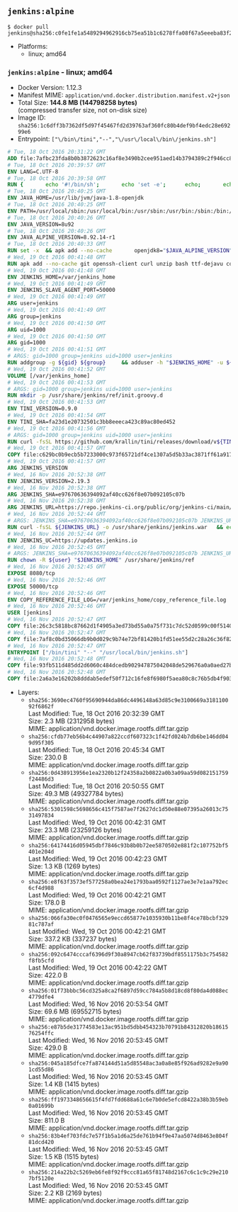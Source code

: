 ## `jenkins:alpine`

```console
$ docker pull jenkins@sha256:c0fe1fe1a5489294962916cb75ea51b1c6278ffa08f67a5eeeba83f200952a0f
```

-	Platforms:
	-	linux; amd64

### `jenkins:alpine` - linux; amd64

-	Docker Version: 1.12.3
-	Manifest MIME: `application/vnd.docker.distribution.manifest.v2+json`
-	Total Size: **144.8 MB (144798258 bytes)**  
	(compressed transfer size, not on-disk size)
-	Image ID: `sha256:1c6dff3b7362df5d97f45467fd2d39763af360fc80b4def9bf4edc28e69299e6`
-	Entrypoint: `["\/bin\/tini","--","\/usr\/local\/bin\/jenkins.sh"]`

```dockerfile
# Tue, 18 Oct 2016 20:31:22 GMT
ADD file:7afbc23fda8b0b3872623c16af8e3490b2cee951aed14b3794389c2f946cc8c7 in / 
# Tue, 18 Oct 2016 20:39:57 GMT
ENV LANG=C.UTF-8
# Tue, 18 Oct 2016 20:39:58 GMT
RUN { 		echo '#!/bin/sh'; 		echo 'set -e'; 		echo; 		echo 'dirname "$(dirname "$(readlink -f "$(which javac || which java)")")"'; 	} > /usr/local/bin/docker-java-home 	&& chmod +x /usr/local/bin/docker-java-home
# Tue, 18 Oct 2016 20:40:25 GMT
ENV JAVA_HOME=/usr/lib/jvm/java-1.8-openjdk
# Tue, 18 Oct 2016 20:40:25 GMT
ENV PATH=/usr/local/sbin:/usr/local/bin:/usr/sbin:/usr/bin:/sbin:/bin:/usr/lib/jvm/java-1.8-openjdk/jre/bin:/usr/lib/jvm/java-1.8-openjdk/bin
# Tue, 18 Oct 2016 20:40:26 GMT
ENV JAVA_VERSION=8u92
# Tue, 18 Oct 2016 20:40:26 GMT
ENV JAVA_ALPINE_VERSION=8.92.14-r1
# Tue, 18 Oct 2016 20:40:33 GMT
RUN set -x 	&& apk add --no-cache 		openjdk8="$JAVA_ALPINE_VERSION" 	&& [ "$JAVA_HOME" = "$(docker-java-home)" ]
# Wed, 19 Oct 2016 00:41:48 GMT
RUN apk add --no-cache git openssh-client curl unzip bash ttf-dejavu coreutils
# Wed, 19 Oct 2016 00:41:48 GMT
ENV JENKINS_HOME=/var/jenkins_home
# Wed, 19 Oct 2016 00:41:49 GMT
ENV JENKINS_SLAVE_AGENT_PORT=50000
# Wed, 19 Oct 2016 00:41:49 GMT
ARG user=jenkins
# Wed, 19 Oct 2016 00:41:49 GMT
ARG group=jenkins
# Wed, 19 Oct 2016 00:41:50 GMT
ARG uid=1000
# Wed, 19 Oct 2016 00:41:50 GMT
ARG gid=1000
# Wed, 19 Oct 2016 00:41:51 GMT
# ARGS: gid=1000 group=jenkins uid=1000 user=jenkins
RUN addgroup -g ${gid} ${group}     && adduser -h "$JENKINS_HOME" -u ${uid} -G ${group} -s /bin/bash -D ${user}
# Wed, 19 Oct 2016 00:41:52 GMT
VOLUME [/var/jenkins_home]
# Wed, 19 Oct 2016 00:41:53 GMT
# ARGS: gid=1000 group=jenkins uid=1000 user=jenkins
RUN mkdir -p /usr/share/jenkins/ref/init.groovy.d
# Wed, 19 Oct 2016 00:41:53 GMT
ENV TINI_VERSION=0.9.0
# Wed, 19 Oct 2016 00:41:54 GMT
ENV TINI_SHA=fa23d1e20732501c3bb8eeeca423c89ac80ed452
# Wed, 19 Oct 2016 00:41:56 GMT
# ARGS: gid=1000 group=jenkins uid=1000 user=jenkins
RUN curl -fsSL https://github.com/krallin/tini/releases/download/v${TINI_VERSION}/tini-static -o /bin/tini && chmod +x /bin/tini   && echo "$TINI_SHA  /bin/tini" | sha1sum -c -
# Wed, 19 Oct 2016 00:41:57 GMT
COPY file:c629bc0b9ecb5b7233000c973f65721df4ce1307a5d5b33ac3871ff61a9172ff in /usr/share/jenkins/ref/init.groovy.d/tcp-slave-agent-port.groovy 
# Wed, 19 Oct 2016 00:41:57 GMT
ARG JENKINS_VERSION
# Wed, 16 Nov 2016 20:52:38 GMT
ENV JENKINS_VERSION=2.19.3
# Wed, 16 Nov 2016 20:52:38 GMT
ARG JENKINS_SHA=e97670636394092af40cc626f8e07b092105c07b
# Wed, 16 Nov 2016 20:52:38 GMT
ARG JENKINS_URL=https://repo.jenkins-ci.org/public/org/jenkins-ci/main/jenkins-war/2.19.3/jenkins-war-2.19.3.war
# Wed, 16 Nov 2016 20:52:44 GMT
# ARGS: JENKINS_SHA=e97670636394092af40cc626f8e07b092105c07b JENKINS_URL=https://repo.jenkins-ci.org/public/org/jenkins-ci/main/jenkins-war/2.19.3/jenkins-war-2.19.3.war gid=1000 group=jenkins uid=1000 user=jenkins
RUN curl -fsSL ${JENKINS_URL} -o /usr/share/jenkins/jenkins.war   && echo "${JENKINS_SHA}  /usr/share/jenkins/jenkins.war" | sha1sum -c -
# Wed, 16 Nov 2016 20:52:44 GMT
ENV JENKINS_UC=https://updates.jenkins.io
# Wed, 16 Nov 2016 20:52:45 GMT
# ARGS: JENKINS_SHA=e97670636394092af40cc626f8e07b092105c07b JENKINS_URL=https://repo.jenkins-ci.org/public/org/jenkins-ci/main/jenkins-war/2.19.3/jenkins-war-2.19.3.war gid=1000 group=jenkins uid=1000 user=jenkins
RUN chown -R ${user} "$JENKINS_HOME" /usr/share/jenkins/ref
# Wed, 16 Nov 2016 20:52:45 GMT
EXPOSE 8080/tcp
# Wed, 16 Nov 2016 20:52:46 GMT
EXPOSE 50000/tcp
# Wed, 16 Nov 2016 20:52:46 GMT
ENV COPY_REFERENCE_FILE_LOG=/var/jenkins_home/copy_reference_file.log
# Wed, 16 Nov 2016 20:52:46 GMT
USER [jenkins]
# Wed, 16 Nov 2016 20:52:47 GMT
COPY file:26c3c5818bc87662d1f4905a3ed73bd55a0a75f731c7dc52d0599c00f51408e9 in /usr/local/bin/jenkins-support 
# Wed, 16 Nov 2016 20:52:47 GMT
COPY file:7af8c0bd35066db9b0d029c9b74e72bf81420b1fd51ee55d2c28a26c36f829dd in /usr/local/bin/jenkins.sh 
# Wed, 16 Nov 2016 20:52:47 GMT
ENTRYPOINT ["/bin/tini" "--" "/usr/local/bin/jenkins.sh"]
# Wed, 16 Nov 2016 20:52:48 GMT
COPY file:93fb511d485dd2d6060c484dcedb902947875042048de529676a0a0aed27b5a3 in /usr/local/bin/plugins.sh 
# Wed, 16 Nov 2016 20:52:48 GMT
COPY file:2a6a3e16202b8dddab5edef50f712c16fe8f6980f5aea80c8c76b5db4f903913 in /usr/local/bin/install-plugins.sh 
```

-	Layers:
	-	`sha256:3690ec4760f95690944da86dc4496148a63d85c9e3100669a318110092f6862f`  
		Last Modified: Tue, 18 Oct 2016 20:32:39 GMT  
		Size: 2.3 MB (2312958 bytes)  
		MIME: application/vnd.docker.image.rootfs.diff.tar.gzip
	-	`sha256:cfdb77eb56b4c44907a822ccdf607323c1f42fd024b7db6be146dd049d95f305`  
		Last Modified: Tue, 18 Oct 2016 20:45:34 GMT  
		Size: 230.0 B  
		MIME: application/vnd.docker.image.rootfs.diff.tar.gzip
	-	`sha256:0d438913956e1ea2320b12f24358a2b0822a0b3a09aa59d082151759f24486d3`  
		Last Modified: Tue, 18 Oct 2016 20:50:55 GMT  
		Size: 49.3 MB (49327784 bytes)  
		MIME: application/vnd.docker.image.rootfs.diff.tar.gzip
	-	`sha256:5301598c5698656c415f7587ae7f2627dc1d50e88e07395a26013c7531497834`  
		Last Modified: Wed, 19 Oct 2016 00:42:31 GMT  
		Size: 23.3 MB (23259126 bytes)  
		MIME: application/vnd.docker.image.rootfs.diff.tar.gzip
	-	`sha256:64174416d05945dbf7846c93b8b0b72ee5870502e881f2c107752bf5401e204d`  
		Last Modified: Wed, 19 Oct 2016 00:42:23 GMT  
		Size: 1.3 KB (1269 bytes)  
		MIME: application/vnd.docker.image.rootfs.diff.tar.gzip
	-	`sha256:e8f63f3573ef577258a0bea24e1793baa0592f1127ae3e7e1aa792ec6cf4d988`  
		Last Modified: Wed, 19 Oct 2016 00:42:21 GMT  
		Size: 178.0 B  
		MIME: application/vnd.docker.image.rootfs.diff.tar.gzip
	-	`sha256:066fa30ec0f0476565e9eccd65877e1035930b11be8f4ce78bcbf32981c787af`  
		Last Modified: Wed, 19 Oct 2016 00:42:21 GMT  
		Size: 337.2 KB (337237 bytes)  
		MIME: application/vnd.docker.image.rootfs.diff.tar.gzip
	-	`sha256:092c6474cccaf6396d9f30a8947cb62f83739bdf8551175b3c754582f8fb5cfd`  
		Last Modified: Wed, 19 Oct 2016 00:42:22 GMT  
		Size: 422.0 B  
		MIME: application/vnd.docker.image.rootfs.diff.tar.gzip
	-	`sha256:01f73bbbc56cd325a8ca2f6897d59cc784a5b8d18cd8f80da4d088ec4779dfe4`  
		Last Modified: Wed, 16 Nov 2016 20:53:54 GMT  
		Size: 69.6 MB (69552715 bytes)  
		MIME: application/vnd.docker.image.rootfs.diff.tar.gzip
	-	`sha256:e87b5de31774583e13ac951bd5dbb454323b70791b84312820b1861576254ffc`  
		Last Modified: Wed, 16 Nov 2016 20:53:45 GMT  
		Size: 429.0 B  
		MIME: application/vnd.docker.image.rootfs.diff.tar.gzip
	-	`sha256:045a185dfce7fa874144d51a5d85548ac3a0a8e85f926ad9282e9a901cd55d86`  
		Last Modified: Wed, 16 Nov 2016 20:53:45 GMT  
		Size: 1.4 KB (1415 bytes)  
		MIME: application/vnd.docker.image.rootfs.diff.tar.gzip
	-	`sha256:ff1973348656615f4fd7fdd688a61c6e7b0de5efcd8422a38b3b59eb0a01699b`  
		Last Modified: Wed, 16 Nov 2016 20:53:45 GMT  
		Size: 811.0 B  
		MIME: application/vnd.docker.image.rootfs.diff.tar.gzip
	-	`sha256:83b4ef703fdc7e57f1b5a1d6a25de761b94f9e47aa5074d8463e804f81dcd420`  
		Last Modified: Wed, 16 Nov 2016 20:53:45 GMT  
		Size: 1.5 KB (1515 bytes)  
		MIME: application/vnd.docker.image.rootfs.diff.tar.gzip
	-	`sha256:214a22b2c5269eb6fe8f92f9ccc81a65f81748d2167c6c1c9c29e2107bf5120e`  
		Last Modified: Wed, 16 Nov 2016 20:53:45 GMT  
		Size: 2.2 KB (2169 bytes)  
		MIME: application/vnd.docker.image.rootfs.diff.tar.gzip
